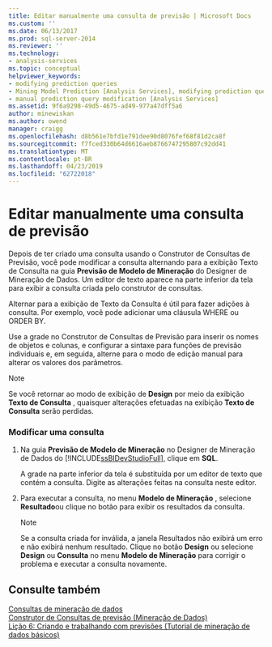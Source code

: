 ```yaml
---
title: Editar manualmente uma consulta de previsão | Microsoft Docs
ms.custom: ''
ms.date: 06/13/2017
ms.prod: sql-server-2014
ms.reviewer: ''
ms.technology:
- analysis-services
ms.topic: conceptual
helpviewer_keywords:
- modifying prediction queries
- Mining Model Prediction [Analysis Services], modifying prediction queries
- manual prediction query modification [Analysis Services]
ms.assetid: 9f6a9298-49d5-4675-ad49-977a47dff5a6
author: minewiskan
ms.author: owend
manager: craigg
ms.openlocfilehash: d8b561e7bfd1e791dee90d8076fef68f81d2ca8f
ms.sourcegitcommit: f7fced330b64d6616aeb8766747295807c92dd41
ms.translationtype: MT
ms.contentlocale: pt-BR
ms.lasthandoff: 04/23/2019
ms.locfileid: "62722018"
---
```

# <a name="manually-edit-a-prediction-query"></a>Editar manualmente uma consulta de previsão
  Depois de ter criado uma consulta usando o Construtor de Consultas de Previsão, você pode modificar a consulta alternando para a exibição Texto de Consulta na guia **Previsão de Modelo de Mineração** do Designer de Mineração de Dados. Um editor de texto aparece na parte inferior da tela para exibir a consulta criada pelo construtor de consultas.  
  
 Alternar para a exibição de Texto da Consulta é útil para fazer adições à consulta. Por exemplo, você pode adicionar uma cláusula WHERE ou ORDER BY.  
  
 Use a grade no Construtor de Consultas de Previsão para inserir os nomes de objetos e colunas, e configurar a sintaxe para funções de previsão individuais e, em seguida, alterne para o modo de edição manual para alterar os valores dos parâmetros.  
  
> [!NOTE]  
>  Se você retornar ao modo de exibição de **Design** por meio da exibição **Texto de Consulta** , quaisquer alterações efetuadas na exibição **Texto de Consulta** serão perdidas.  
  
### <a name="modify-a-query"></a>Modificar uma consulta  
  
1.  Na guia **Previsão de Modelo de Mineração** no Designer de Mineração de Dados do [!INCLUDE[ssBIDevStudioFull](../../includes/ssbidevstudiofull-md.md)], clique em **SQL**.  
  
     A grade na parte inferior da tela é substituída por um editor de texto que contém a consulta. Digite as alterações feitas na consulta neste editor.  
  
2.  Para executar a consulta, no menu **Modelo de Mineração** , selecione **Resultado**ou clique no botão para exibir os resultados da consulta.  
  
    > [!NOTE]  
    >  Se a consulta criada for inválida, a janela Resultados não exibirá um erro e não exibirá nenhum resultado. Clique no botão **Design** ou selecione **Design** ou **Consulta** no menu **Modelo de Mineração** para corrigir o problema e executar a consulta novamente.  
  
## <a name="see-also"></a>Consulte também  
 [Consultas de mineração de dados](data-mining-queries.md)   
 [Construtor de Consultas de previsão &#40;Mineração de Dados&#41;](../prediction-query-builder-data-mining.md)   
 [Lição 6: Criando e trabalhando com previsões &#40;Tutorial de mineração de dados básicos&#41;](../../tutorials/lesson-6-creating-and-working-with-predictions-basic-data-mining-tutorial.md)  
  
  
